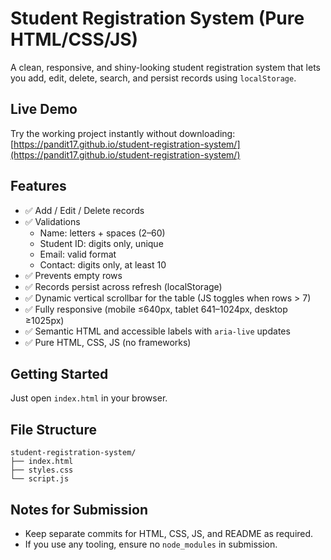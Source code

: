 # Student Registration System (Pure HTML/CSS/JS)

A clean, responsive, and shiny-looking student registration system that lets you add, edit, delete, search, and persist records using `localStorage`.

## Live Demo

Try the working project instantly without downloading:  
[https://pandit17.github.io/student-registration-system/](https://pandit17.github.io/student-registration-system/)

## Features
- ✅ Add / Edit / Delete records
- ✅ Validations
  - Name: letters + spaces (2–60)
  - Student ID: digits only, unique
  - Email: valid format
  - Contact: digits only, at least 10
- ✅ Prevents empty rows
- ✅ Records persist across refresh (localStorage)
- ✅ Dynamic vertical scrollbar for the table (JS toggles when rows > 7)
- ✅ Fully responsive (mobile ≤640px, tablet 641–1024px, desktop ≥1025px)
- ✅ Semantic HTML and accessible labels with `aria-live` updates
- ✅ Pure HTML, CSS, JS (no frameworks)

## Getting Started
Just open `index.html` in your browser.

## File Structure
```
student-registration-system/
├── index.html
├── styles.css
└── script.js
```

## Notes for Submission
- Keep separate commits for HTML, CSS, JS, and README as required.
- If you use any tooling, ensure no `node_modules` in submission.
